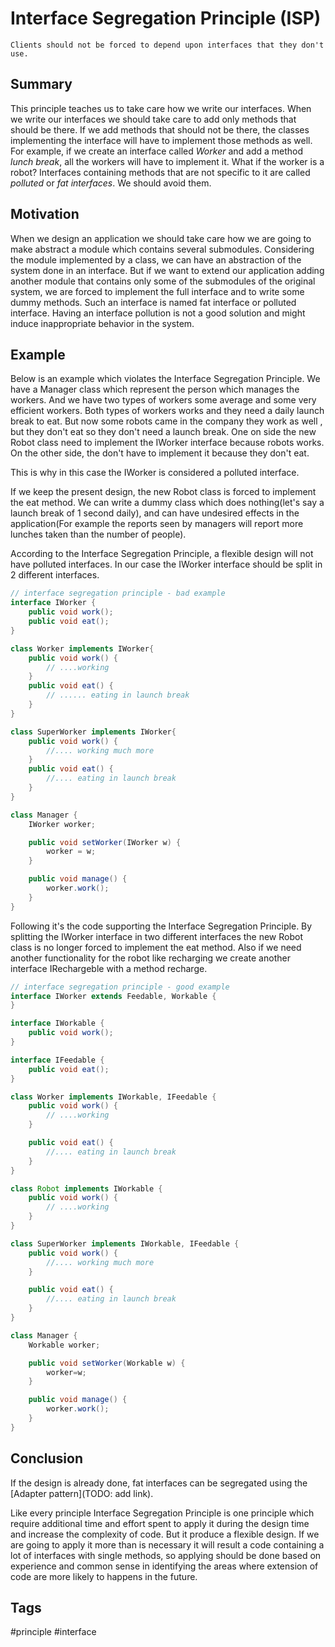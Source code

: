 # Interface Segregation Principle (ISP)

```
Clients should not be forced to depend upon interfaces that they don't use.
```

## Summary

This principle teaches us to take care how we write our interfaces. When we write our interfaces we should take care to add only methods that should be there. If we add methods that should not be there, the classes implementing the interface will have to implement those methods as well. For example, if we create an interface called *Worker* and add a method *lunch break*, all the workers will have to implement it. What if the worker is a robot? Interfaces containing methods that are not specific to it are called *polluted* or *fat interfaces*. We should avoid them.

## Motivation

When we design an application we should take care how we are going to make abstract a module which contains several submodules. Considering the module implemented by a class, we can have an abstraction of the system done in an interface. But if we want to extend our application adding another module that contains only some of the submodules of the original system, we are forced to implement the full interface and to write some dummy methods. Such an interface is named fat interface or polluted interface. Having an interface pollution is not a good solution and might induce inappropriate behavior in the system.

## Example

Below is an example which violates the Interface Segregation Principle. We have a Manager class which represent the person which manages the workers. And we have two types of workers some average and some very efficient workers. Both types of workers works and they need a daily launch break to eat. But now some robots came in the company they work as well , but they don't eat so they don't need a launch break. One on side the new Robot class need to implement the IWorker interface because robots works. On the other side, the don't have to implement it because they don't eat.

This is why in this case the IWorker is considered a polluted interface.

If we keep the present design, the new Robot class is forced to implement the eat method. We can write a dummy class which does nothing(let's say a launch break of 1 second daily), and can have undesired effects in the application(For example the reports seen by managers will report more lunches taken than the number of people).

According to the Interface Segregation Principle, a flexible design will not have polluted interfaces. In our case the IWorker interface should be split in 2 different interfaces.

```java
// interface segregation principle - bad example
interface IWorker {
	public void work();
	public void eat();
}

class Worker implements IWorker{
	public void work() {
		// ....working
	}
	public void eat() {
		// ...... eating in launch break
	}
}

class SuperWorker implements IWorker{
	public void work() {
		//.... working much more
	}
	public void eat() {
		//.... eating in launch break
	}
}

class Manager {
	IWorker worker;

	public void setWorker(IWorker w) {
		worker = w;
	}

	public void manage() {
		worker.work();
	}
}
```

Following it's the code supporting the Interface Segregation Principle. By splitting the IWorker interface in two different interfaces the new Robot class is no longer forced to implement the eat method. Also if we need another functionality for the robot like recharging we create another interface IRechargeble with a method recharge.

```java
// interface segregation principle - good example
interface IWorker extends Feedable, Workable {
}

interface IWorkable {
	public void work();
}

interface IFeedable {
	public void eat();
}

class Worker implements IWorkable, IFeedable {
	public void work() {
		// ....working
	}

	public void eat() {
		//.... eating in launch break
	}
}

class Robot implements IWorkable {
	public void work() {
		// ....working
	}
}

class SuperWorker implements IWorkable, IFeedable {
	public void work() {
		//.... working much more
	}

	public void eat() {
		//.... eating in launch break
	}
}

class Manager {
	Workable worker;

	public void setWorker(Workable w) {
		worker=w;
	}

	public void manage() {
		worker.work();
	}
}
```

## Conclusion

If the design is already done, fat interfaces can be segregated using the [Adapter pattern](TODO: add link).

Like every principle Interface Segregation Principle is one principle which require additional time and effort spent to apply it during the design time and increase the complexity of code. But it produce a flexible design. If we are going to apply it more than is necessary it will result a code containing a lot of interfaces with single methods, so applying should be done based on experience and common sense in identifying the areas where extension of code are more likely to happens in the future.

## Tags

#principle #interface